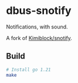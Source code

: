 # dbus-snotify

Notifications, with sound.

A fork of [Kimiblock/snotify](https://github.com/Kimiblock/snotify).

## Build

```bash
# Install go 1.21
make
```
